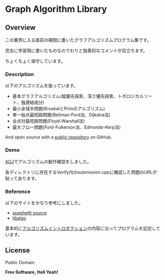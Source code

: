 # Graph Algorithm Library

## Overview
この業界に入る直前の期間に書いたグラフアルゴリズムプログラム集です。

完全に学習用に書いたものなのでわりと独善的なコメントが目立ちます。

ちょくちょく保守しています。


### Description

以下のアルゴリズムを扱っています。

* 基本グラフアルゴリズム(幅優先探索、深さ優先探索、トポロジカルソート、強連結成分)
* 最小全域木問題(KruskalとPrimのアルゴリズム)
* 単一始点最短路問題(Bellman-Ford法、Dijkstra法)
* 全点対最短路問題(Floyd-Warshall法)
* 最大フロー問題(Ford-Fulkerson法、Edmonds-Kerp法)


And open source with a [public repository][mnrn] on GitHub.

### Demo

[AOJ][AOJ]でアルゴリズムの動作確認をしました。 

各ディレクトリに存在するVerify内のsubmission.cppに確認した問題のURLが貼ってあります。


### Reference

以下のサイトをかなり参考にしました。
- [spaghetti source][spaghetti source]
- [libalgo][libalgo]

基本的に[アルゴリズムイントロダクション][CLRS]の内容に沿ってプログラムを記述しています。


License
----

Public Domain


**Free Software, Hell Yeah!**

[//]: # (These are reference links used in the body of this note and get stripped out when the markdown processor does its job. There is no need to format nicely because it shouldn't be seen. Thanks SO - http://stackoverflow.com/questions/4823468/store-comments-in-markdown-syntax)


   [mnrn]: <https://github.com/mnrn/graph>
   
   [spaghetti source]: <http://www.prefield.com/algorithm/>
   [libalgo]:<http://tubo28.me/algorithm/>

   [AOJ]: <http://judge.u-aizu.ac.jp/onlinejudge/>

   [CLRS]: <https://www.amazon.co.jp/%E3%82%A2%E3%83%AB%E3%82%B4%E3%83%AA%E3%82%BA%E3%83%A0%E3%82%A4%E3%83%B3%E3%83%88%E3%83%AD%E3%83%80%E3%82%AF%E3%82%B7%E3%83%A7%E3%83%B3-%E7%AC%AC3%E7%89%88-%E7%B7%8F%E5%90%88%E7%89%88-%E4%B8%96%E7%95%8C%E6%A8%99%E6%BA%96MIT%E6%95%99%E7%A7%91%E6%9B%B8-%E3%82%B3%E3%83%AB%E3%83%A1%E3%83%B3/dp/476490408X>

